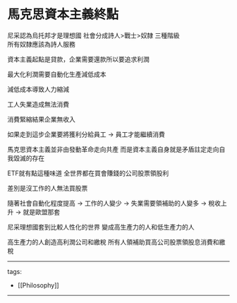 # 馬克思資本主義終點

尼采認為烏托邦才是理想國 社會分成詩人>戰士>奴隸 三種階級  
所有奴隸應該為詩人服務


資本主義起點是貸款，企業需要還款所以要追求利潤

最大化利潤需要自動化生產減低成本

減低成本導致人力縮減

工人失業造成無法消費

消費緊縮結果企業無收入

如果走到這步企業要將獲利分給員工 -> 員工才能繼續消費

馬克思資本主義並非由發動革命走向共產 而是資本主義自身就是矛盾註定走向自我毀滅的存在

ETF就有點這種味道 全世界都在買會賺錢的公司股票領股利

差別是沒工作的人無法買股票

隨著社會自動化程度提高 -> 工作的人變少 -> 失業需要領補助的人變多 -> 稅收上升 -> 就是歐盟那套

尼采理想國套到比較人性化的世界 變成高生產力的人和低生產力的人

高生產力的人創造高利潤公司和繳稅 所有人領補助買高公司股票領股息消費和繳稅


---
tags:
  - [[Philosophy]]


---

